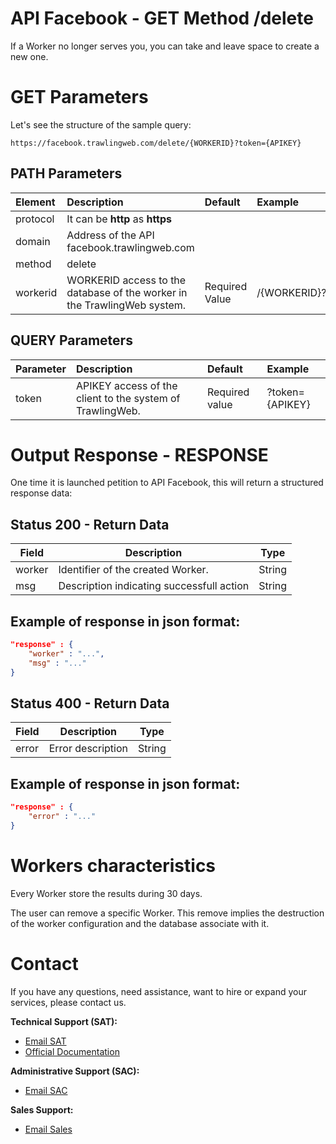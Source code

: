 # API Facebook - GET Method /delete

If a Worker no longer serves you, you can take and leave space to create a new one.

# GET Parameters

Let's see the structure of the sample query:

```
https://facebook.trawlingweb.com/delete/{WORKERID}?token={APIKEY}
```

## PATH Parameters

| Element  | Description                                                              | Default        | Example      |
| :------- | :----------------------------------------------------------------------- | :------------- | :----------- |
| protocol | It can be **http** as **https**                                          |                |              |
| domain   | Address of the API facebook.trawlingweb.com                               |                |              |
| method   | delete                                                                   |                |              |
| workerid | WORKERID access to the database of the worker in the TrawlingWeb system. | Required Value | /{WORKERID}? |

## QUERY Parameters

| Parameter | Description                                               | Default        | Example         |
| :-------- | :-------------------------------------------------------- | :------------- | :-------------- |
| token     | APIKEY access of the client to the system of TrawlingWeb. | Required value | ?token={APIKEY} |

# Output Response - RESPONSE

One time it is launched petition to API Facebook, this will return a structured response data:

## Status 200 - Return Data

| Field  | Description                               |  Type  |
| ------ | ----------------------------------------- | :----: |
| worker | Identifier of the created Worker.         | String |
| msg    | Description indicating successfull action | String |

## Example of response in json format:

```json
"response" : {
    "worker" : "...",
    "msg" : "..."
}
```

## Status 400 - Return Data

| Field | Description       |  Type  |
| ----- | ----------------- | :----: |
| error | Error description | String |

## Example of response in json format:

```json
"response" : {
    "error" : "..."
}
```

# Workers characteristics

Every Worker store the results during 30 days.

The user can remove a specific Worker. This remove implies the destruction of the worker configuration and the database associate with it.

# Contact

If you have any questions, need assistance, want to hire or expand your services, please contact us.

**Technical Support (SAT):**
- [Email SAT](mailto:support@trawlingweb.com)
- [Official Documentation](https://docs.trawlingweb.com)

**Administrative Support (SAC):**
- [Email SAC](mailto:gestion@trawlingweb.com)

**Sales Support:**
- [Email Sales](mailto:sales@trawlingweb.com)
